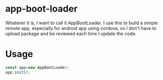 # app-boot-loader
Whatever it is, I want to call it AppBootLoader.
I use this to build a simple remote app, especially for android app using cordova, so I don't have to upload package and be reviewed each time I update the code.

# Usage
```js
const app=new AppBootLoader;
app.init();
```
